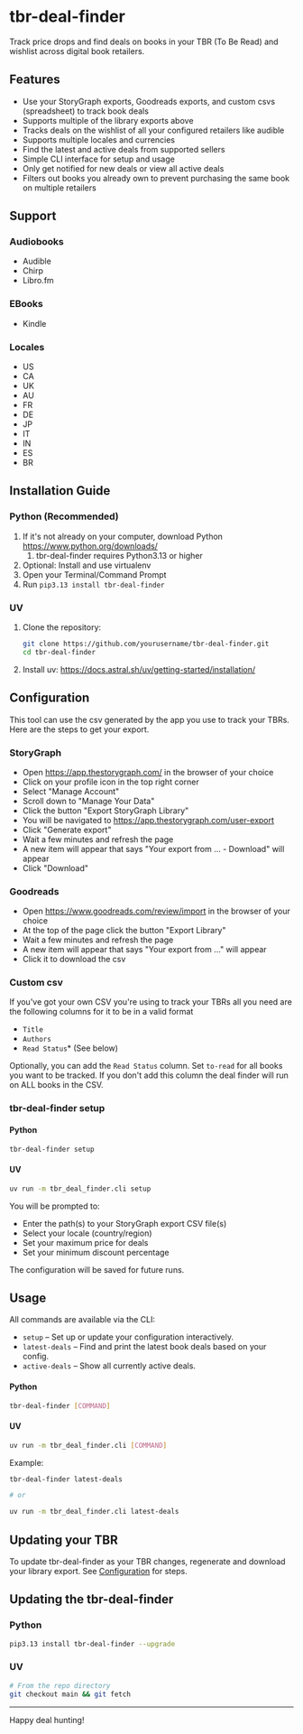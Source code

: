 # tbr-deal-finder

Track price drops and find deals on books in your TBR (To Be Read) and wishlist across digital book retailers.

## Features
- Use your StoryGraph exports, Goodreads exports, and custom csvs (spreadsheet) to track book deals
- Supports multiple of the library exports above
- Tracks deals on the wishlist of all your configured retailers like audible 
- Supports multiple locales and currencies
- Find the latest and active deals from supported sellers
- Simple CLI interface for setup and usage
- Only get notified for new deals or view all active deals 
- Filters out books you already own to prevent purchasing the same book on multiple retailers

## Support

### Audiobooks
* Audible
* Chirp
* Libro.fm

### EBooks
* Kindle

### Locales
* US
* CA
* UK
* AU
* FR
* DE
* JP
* IT
* IN
* ES
* BR

## Installation Guide

### Python (Recommended)
1. If it's not already on your computer, download Python https://www.python.org/downloads/
   1. tbr-deal-finder requires Python3.13 or higher
2. Optional: Install and use virtualenv
3. Open your Terminal/Command Prompt
4. Run `pip3.13 install tbr-deal-finder`

### UV
1. Clone the repository:
   ```sh
   git clone https://github.com/yourusername/tbr-deal-finder.git
   cd tbr-deal-finder
   ```
2. Install uv:
   https://docs.astral.sh/uv/getting-started/installation/

## Configuration
This tool can use the csv generated by the app you use to track your TBRs.
Here are the steps to get your export.

### StoryGraph
* Open https://app.thestorygraph.com/ in the browser of your choice
* Click on your profile icon in the top right corner
* Select "Manage Account"
* Scroll down to "Manage Your Data"
* Click the button "Export StoryGraph Library"
* You will be navigated to https://app.thestorygraph.com/user-export
* Click "Generate export"
* Wait a few minutes and refresh the page
* A new item will appear that says "Your export from ... - Download" will appear
* Click "Download"

### Goodreads
* Open https://www.goodreads.com/review/import in the browser of your choice
* At the top of the page click the button "Export Library"
* Wait a few minutes and refresh the page
* A new item will appear that says "Your export from ..." will appear
* Click it to download the csv

### Custom csv
If you've got your own CSV you're using to track your TBRs all you need are the following columns for it to be in a valid format
* `Title`
* `Authors`
* `Read Status`* (See below)
 
Optionally, you can add the `Read Status` column. Set `to-read` for all books you want to be tracked.
If you don't add this column the deal finder will run on ALL books in the CSV.

### tbr-deal-finder setup

#### Python
```sh
tbr-deal-finder setup
```

#### UV
```sh
uv run -m tbr_deal_finder.cli setup
```

You will be prompted to:
- Enter the path(s) to your StoryGraph export CSV file(s)
- Select your locale (country/region)
- Set your maximum price for deals
- Set your minimum discount percentage

The configuration will be saved for future runs.

## Usage
All commands are available via the CLI:

- `setup`         – Set up or update your configuration interactively.
- `latest-deals`  – Find and print the latest book deals based on your config.
- `active-deals`  – Show all currently active deals.

#### Python
```sh
tbr-deal-finder [COMMAND]
```

#### UV
```sh
uv run -m tbr_deal_finder.cli [COMMAND]
```

Example:
```sh
tbr-deal-finder latest-deals

# or

uv run -m tbr_deal_finder.cli latest-deals
```

## Updating your TBR
To update tbr-deal-finder as your TBR changes, regenerate and download your library export.
See [Configuration](#Configuration) for steps.


## Updating the tbr-deal-finder

### Python
```sh
pip3.13 install tbr-deal-finder --upgrade
```

### UV
```sh
# From the repo directory
git checkout main && git fetch
```


---

Happy deal hunting!
